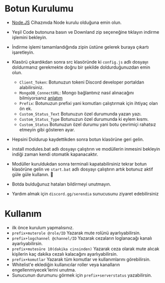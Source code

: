 # Botun Kurulumu
* [Node.JS](https://nodejs.org/en/) Cihazınıda Node kurulu olduğuna emin olun.
* Yeşil Code butonuna basın ve Downland zip seçeneğine tıklayın indirme işlemini bekleyin.
* İndirme işlemi tamamlandığında zipin üstüne gelerek buraya çıkartı işaretleyin.
* Klasörü çıkardıkdan sonra  src klasöründe ki `config.js` adlı dosyayı doldurmanız gerekmekte doğru bir şekilde doldurduğunuzdan emin olun.
  * `Client_Token`: Botunuzun tokeni Discord developer portaldan alabilirsiniz.
  * `MongoDB_ConnectURL`: Mongo bağlantınız nasıl alınacağını bilmiyorsanız [anlatım](https://www.youtube.com/watch?v=s_-gJn9GDus)
  * `Prefix`: Botunuzun prefixi yani komutları çalıştırmak için ihtiyaç olan ön ek.
  * `Custom_Status_Text` Botunuzun özel durumunda yazan yazı. 
  * `Custom_Status_Type` Botunuzun özel durumunda ki eylem kısmı.
  * `Custom_Status` Botunuzun özel durumu yani botu çevrimiçi rahatsız etmeyin gibi gösteren ayar.

* Hepsini Doldurup kaydettikden sonra botun klasörüne geri gelin.
* install modules.bat adlı dosyayı çalıştırın ve modüllerin inmesini bekleyin indiği zaman kendi otomatik kapanacaktır.
* Modüller kuruldukdan sonra terminali kapatabilirsiniz tekrar botun klasörüne gelin ve  `start.bat` adlı dosyayı çalıştırın artık botunuz aktif güle güle kullanın. 🎉
* Botda bulduğunuz hataları bildirmeyi unutmayın.
* Yardım almak için `discord.gg/serendia` sunucusunu ziyaret edebilirsiniz


# Kullanım
* ilk önce kurulum yapmalısınız.
* `prefix+muterole @role/ID` Yazarak mute rolünü ayarlıyabilirsin.
* `prefix+logchannel @channel/ID` Yazarak cezaların loglanacağı kanalı ayarlıyabilirsin.
* `prefix+mutesüre 10(dakika cinsinden)` Yazarak ceza olarak mute alıcak kişilerin kaç dakika cezalı kalacağını ayarlıyabilirsin.
* `prefix+komutlar` Yazarak tüm komutlar ve kullanımlarını görebilirsin.
* Whitelist'e eklediğin kullanıcılar roller veya kanalların engellenmiyecek'lerini unutma.
* Sunucunun durumunu görmek için `prefix+serverstatus` yazabilirsin.
